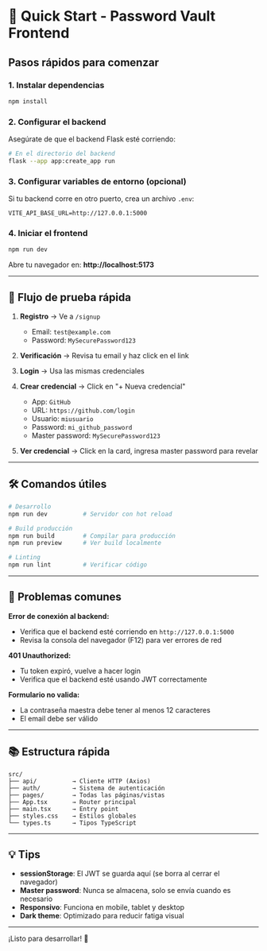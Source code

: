 # 🚀 Quick Start - Password Vault Frontend

## Pasos rápidos para comenzar

### 1. Instalar dependencias
```bash
npm install
```

### 2. Configurar el backend
Asegúrate de que el backend Flask esté corriendo:
```bash
# En el directorio del backend
flask --app app:create_app run
```

### 3. Configurar variables de entorno (opcional)
Si tu backend corre en otro puerto, crea un archivo `.env`:
```env
VITE_API_BASE_URL=http://127.0.0.1:5000
```

### 4. Iniciar el frontend
```bash
npm run dev
```

Abre tu navegador en: **http://localhost:5173**

---

## 🎯 Flujo de prueba rápida

1. **Registro** → Ve a `/signup`
   - Email: `test@example.com`
   - Password: `MySecurePassword123`

2. **Verificación** → Revisa tu email y haz click en el link

3. **Login** → Usa las mismas credenciales

4. **Crear credencial** → Click en "+ Nueva credencial"
   - App: `GitHub`
   - URL: `https://github.com/login`
   - Usuario: `miusuario`
   - Password: `mi_github_password`
   - Master password: `MySecurePassword123`

5. **Ver credencial** → Click en la card, ingresa master password para revelar

---

## 🛠️ Comandos útiles

```bash
# Desarrollo
npm run dev          # Servidor con hot reload

# Build producción
npm run build        # Compilar para producción
npm run preview      # Ver build localmente

# Linting
npm run lint         # Verificar código
```

---

## 🐛 Problemas comunes

**Error de conexión al backend:**
- Verifica que el backend esté corriendo en `http://127.0.0.1:5000`
- Revisa la consola del navegador (F12) para ver errores de red

**401 Unauthorized:**
- Tu token expiró, vuelve a hacer login
- Verifica que el backend esté usando JWT correctamente

**Formulario no valida:**
- La contraseña maestra debe tener al menos 12 caracteres
- El email debe ser válido

---

## 📚 Estructura rápida

```
src/
├── api/          → Cliente HTTP (Axios)
├── auth/         → Sistema de autenticación
├── pages/        → Todas las páginas/vistas
├── App.tsx       → Router principal
├── main.tsx      → Entry point
├── styles.css    → Estilos globales
└── types.ts      → Tipos TypeScript
```

---

## 💡 Tips

- **sessionStorage**: El JWT se guarda aquí (se borra al cerrar el navegador)
- **Master password**: Nunca se almacena, solo se envía cuando es necesario
- **Responsivo**: Funciona en mobile, tablet y desktop
- **Dark theme**: Optimizado para reducir fatiga visual

---

¡Listo para desarrollar! 🎉

